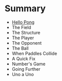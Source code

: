 # Summary

* [Hello Pong](README.adoc)
* The Field
* The Structure
* The Player
* The Opponent
* The Ball
* When Paddles Collide
* A Quick Fix
* Number's Game
* Going Further
* Uno a Uno

